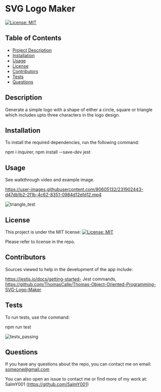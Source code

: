 # SVG Logo Maker

  [![License: MIT](https://img.shields.io/badge/License-MIT-yellow.svg)](https://opensource.org/licenses/MIT)

  ## Table of Contents
  - [Project Description](#Description)
  - [Installation](#Installation)
  - [Usage](#Usage)
  - [License](#License)
  - [Contributors](#Contributors)
  - [Tests](#Tests)
  - [Questions](#Questions)

  ## Description
  Generate a simple logo with a shape of either a circle, square or triangle which includes upto three characters in the logo design.

  ## Installation
  To install the required dependencies, run the following command: 

  npm i inquirer, npm install --save-dev jest

  ## Usage
  See walkthrough video and example image.

  https://user-images.githubusercontent.com/80605132/231902443-d47db1b2-2f1b-4c62-8351-0984d12efd12.mp4

  ![triangle_test](https://user-images.githubusercontent.com/80605132/231888549-d1e2af39-7ee7-42df-af24-035d9811ab8a.jpg)

  

  ## License
  This project is under the MIT license:
  [![License: MIT](https://img.shields.io/badge/License-MIT-yellow.svg)](https://opensource.org/licenses/MIT)

  Please refer to license in the repo.


  ## Contributors
  Sources viewed to help in the development of the app include: 

  https://jestjs.io/docs/getting-started- Jest commands, https://github.com/ThomasCalle/Thomas-Object-Oriented-Programming-SVG-Logo-Maker


  ## Tests
  To run tests, use the command: 
  
  npm run test
  
  ![tests_passing](https://user-images.githubusercontent.com/80605132/231889285-8539bf21-971e-4e12-b646-d55044580bc0.jpg)


  ## Questions
  If you have any questions about the repo, you can contact me on email: someone@gmail.com

  You can also open an issue to contact me or find more of my work at: SalmY001 (https://github.com/SalmY001)
